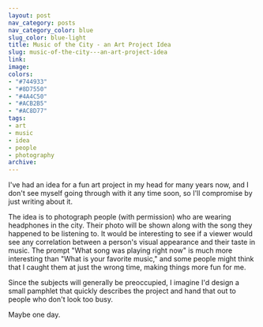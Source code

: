 ```yaml
---
layout: post
nav_category: posts
nav_category_color: blue
slug_color: blue-light
title: Music of the City - an Art Project Idea
slug: music-of-the-city---an-art-project-idea
link: 
image: 
colors:
- "#744933"
- "#8D7550"
- "#4A4C50"
- "#ACB2B5"
- "#AC8D77"
tags:
- art
- music
- idea
- people
- photography
archive: 
---
```


I've had an idea for a fun art project in my head for many years now, and I don't see myself going through with it any time soon, so I'll compromise by just writing about it.

The idea is to photograph people (with permission) who are wearing headphones in the city. Their photo will be shown along with the song they happened to be listening to. It would be interesting to see if a viewer would see any correlation between a person's visual appearance and their taste in music. The prompt "What song was playing right now" is much more interesting than "What is your favorite music," and some people might think that I caught them at just the wrong time, making things more fun for me.

Since the subjects will generally be preoccupied, I imagine I'd design a small pamphlet that quickly describes the project and hand that out to people who don't look too busy.

Maybe one day.
